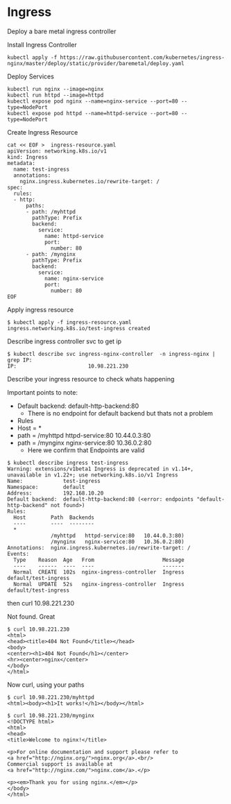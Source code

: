 # Ingress

Deploy a bare metal ingress controller

Install Ingress Controller
```
kubectl apply -f https://raw.githubusercontent.com/kubernetes/ingress-nginx/master/deploy/static/provider/baremetal/deploy.yaml
```

Deploy Services

```
kubectl run nginx --image=nginx
kubectl run httpd --image=httpd
kubectl expose pod nginx --name=nginx-service --port=80 --type=NodePort
kubectl expose pod httpd --name=httpd-service --port=80 --type=NodePort
```

Create Ingress Resource
```
cat << EOF >  ingress-resource.yaml
apiVersion: networking.k8s.io/v1
kind: Ingress
metadata:
  name: test-ingress
  annotations:
    nginx.ingress.kubernetes.io/rewrite-target: /
spec:
  rules:
  - http:
      paths:
      - path: /myhttpd
        pathType: Prefix
        backend:
          service:
            name: httpd-service
            port:
              number: 80
      - path: /mynginx
        pathType: Prefix
        backend:
          service:
            name: nginx-service
            port:
              number: 80
EOF
```
Apply ingress resource

```
$ kubectl apply -f ingress-resource.yaml
ingress.networking.k8s.io/test-ingress created
```

Describe ingress controller svc to get ip
```
$ kubectl describe svc ingress-nginx-controller  -n ingress-nginx | grep IP:
IP:                       10.98.221.230
```

Describe your ingress resource to check whats happening

Important points to note:
 - Default backend:  default-http-backend:80
    - There is no endpoint for default backend but thats not a problem
 - Rules
  - Host = *
  - path = /myhttpd   httpd-service:80   10.44.0.3:80
  - path = /mynginx   nginx-service:80   10.36.0.2:80
    - Here we confirm that Endpoints are valid
```
$ kubectl describe ingress test-ingress
Warning: extensions/v1beta1 Ingress is deprecated in v1.14+, unavailable in v1.22+; use networking.k8s.io/v1 Ingress
Name:             test-ingress
Namespace:        default
Address:          192.168.10.20
Default backend:  default-http-backend:80 (<error: endpoints "default-http-backend" not found>)
Rules:
  Host        Path  Backends
  ----        ----  --------
  *
              /myhttpd   httpd-service:80   10.44.0.3:80)
              /mynginx   nginx-service:80   10.36.0.2:80)
Annotations:  nginx.ingress.kubernetes.io/rewrite-target: /
Events:
  Type    Reason  Age   From                      Message
  ----    ------  ----  ----                      -------
  Normal  CREATE  102s  nginx-ingress-controller  Ingress default/test-ingress
  Normal  UPDATE  52s   nginx-ingress-controller  Ingress default/test-ingress
```

then curl 10.98.221.230

Not found. Great
```
$ curl 10.98.221.230
<html>
<head><title>404 Not Found</title></head>
<body>
<center><h1>404 Not Found</h1></center>
<hr><center>nginx</center>
</body>
</html>
```

Now curl, using your paths 
```
$ curl 10.98.221.230/myhttpd
<html><body><h1>It works!</h1></body></html>

$ curl 10.98.221.230/mynginx
<!DOCTYPE html>
<html>
<head>
<title>Welcome to nginx!</title>

<p>For online documentation and support please refer to
<a href="http://nginx.org/">nginx.org</a>.<br/>
Commercial support is available at
<a href="http://nginx.com/">nginx.com</a>.</p>

<p><em>Thank you for using nginx.</em></p>
</body>
</html>
```

